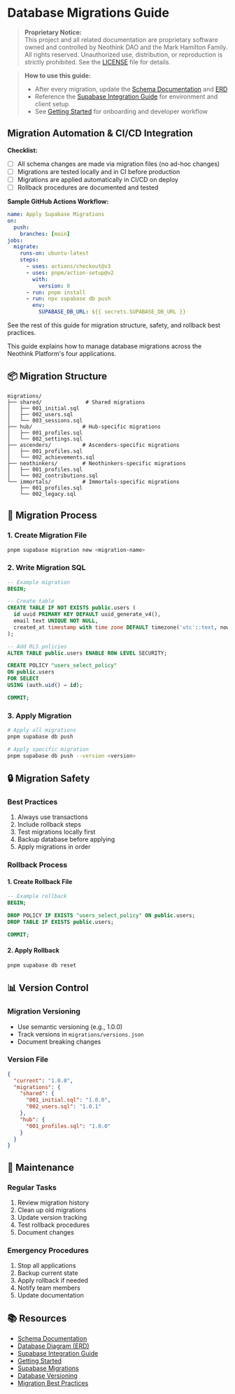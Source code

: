 # Database Migrations Guide

> **Proprietary Notice:**  
> This project and all related documentation are proprietary software owned and controlled by Neothink DAO and the Mark Hamilton Family. All rights reserved. Unauthorized use, distribution, or reproduction is strictly prohibited. See the [LICENSE](../../LICENSE) file for details.

> **How to use this guide:**
> - After every migration, update the [Schema Documentation](./schema_documentation.md) and [ERD](./database_diagram.md)
> - Reference the [Supabase Integration Guide](./SUPABASE-INTEGRATION.md) for environment and client setup
> - See [Getting Started](../getting-started/README.md) for onboarding and developer workflow

<!--
@metadata
{
  "type": "guide",
  "category": "database",
  "related": [
    "SHARED-SUPABASE.md",
    "SCHEMA.md",
    "QUERY-PATTERNS.md"
  ],
  "tags": ["migrations", "database", "supabase", "versioning"],
  "last_updated": "2024-03-20"
}
-->

## Migration Automation & CI/CD Integration

**Checklist:**
- [ ] All schema changes are made via migration files (no ad-hoc changes)
- [ ] Migrations are tested locally and in CI before production
- [ ] Migrations are applied automatically in CI/CD on deploy
- [ ] Rollback procedures are documented and tested

**Sample GitHub Actions Workflow:**
```yaml
name: Apply Supabase Migrations
on:
  push:
    branches: [main]
jobs:
  migrate:
    runs-on: ubuntu-latest
    steps:
      - uses: actions/checkout@v3
      - uses: pnpm/action-setup@v2
        with:
          version: 8
      - run: pnpm install
      - run: npx supabase db push
        env:
          SUPABASE_DB_URL: ${{ secrets.SUPABASE_DB_URL }}
```

See the rest of this guide for migration structure, safety, and rollback best practices.

This guide explains how to manage database migrations across the Neothink Platform's four applications.

## 📦 Migration Structure

<!-- @codeblock-start: migration-structure -->
```
migrations/
├── shared/              # Shared migrations
│   ├── 001_initial.sql
│   ├── 002_users.sql
│   └── 003_sessions.sql
├── hub/                # Hub-specific migrations
│   ├── 001_profiles.sql
│   └── 002_settings.sql
├── ascenders/          # Ascenders-specific migrations
│   ├── 001_profiles.sql
│   └── 002_achievements.sql
├── neothinkers/        # Neothinkers-specific migrations
│   ├── 001_profiles.sql
│   └── 002_contributions.sql
└── immortals/          # Immortals-specific migrations
    ├── 001_profiles.sql
    └── 002_legacy.sql
```
<!-- @codeblock-end: migration-structure -->

## 🔄 Migration Process

### 1. Create Migration File
<!-- @command-start: create-migration -->
```bash
pnpm supabase migration new <migration-name>
```
<!-- @command-end: create-migration -->

### 2. Write Migration SQL
<!-- @sql-start: example-migration -->
```sql
-- Example migration
BEGIN;

-- Create table
CREATE TABLE IF NOT EXISTS public.users (
  id uuid PRIMARY KEY DEFAULT uuid_generate_v4(),
  email text UNIQUE NOT NULL,
  created_at timestamp with time zone DEFAULT timezone('utc'::text, now()) NOT NULL
);

-- Add RLS policies
ALTER TABLE public.users ENABLE ROW LEVEL SECURITY;

CREATE POLICY "users_select_policy"
ON public.users
FOR SELECT
USING (auth.uid() = id);

COMMIT;
```
<!-- @sql-end: example-migration -->

### 3. Apply Migration
<!-- @command-start: apply-migration -->
```bash
# Apply all migrations
pnpm supabase db push

# Apply specific migration
pnpm supabase db push --version <version>
```
<!-- @command-end: apply-migration -->

## 🔒 Migration Safety

### Best Practices
<!-- @list-start: best-practices -->
1. Always use transactions
2. Include rollback steps
3. Test migrations locally first
4. Backup database before applying
5. Apply migrations in order
<!-- @list-end: best-practices -->

### Rollback Process

#### 1. Create Rollback File
<!-- @sql-start: rollback-example -->
```sql
-- Example rollback
BEGIN;

DROP POLICY IF EXISTS "users_select_policy" ON public.users;
DROP TABLE IF EXISTS public.users;

COMMIT;
```
<!-- @sql-end: rollback-example -->

#### 2. Apply Rollback
<!-- @command-start: apply-rollback -->
```bash
pnpm supabase db reset
```
<!-- @command-end: apply-rollback -->

## 📊 Version Control

### Migration Versioning
<!-- @list-start: versioning-rules -->
- Use semantic versioning (e.g., 1.0.0)
- Track versions in `migrations/versions.json`
- Document breaking changes
<!-- @list-end: versioning-rules -->

### Version File
<!-- @json-start: version-file -->
```json
{
  "current": "1.0.0",
  "migrations": {
    "shared": {
      "001_initial.sql": "1.0.0",
      "002_users.sql": "1.0.1"
    },
    "hub": {
      "001_profiles.sql": "1.0.0"
    }
  }
}
```
<!-- @json-end: version-file -->

## 🔧 Maintenance

### Regular Tasks
<!-- @list-start: regular-tasks -->
1. Review migration history
2. Clean up old migrations
3. Update version tracking
4. Test rollback procedures
5. Document changes
<!-- @list-end: regular-tasks -->

### Emergency Procedures
<!-- @list-start: emergency-procedures -->
1. Stop all applications
2. Backup current state
3. Apply rollback if needed
4. Notify team members
5. Update documentation
<!-- @list-end: emergency-procedures -->

## 📚 Resources
<!-- @links-start: resources -->
- [Schema Documentation](./schema_documentation.md)
- [Database Diagram (ERD)](./database_diagram.md)
- [Supabase Integration Guide](./SUPABASE-INTEGRATION.md)
- [Getting Started](../getting-started/README.md)
- [Supabase Migrations](https://supabase.com/docs/guides/database/migrations)
- [Database Versioning](https://supabase.com/docs/guides/database/versioning)
- [Migration Best Practices](https://supabase.com/docs/guides/database/best-practices)
<!-- @links-end: resources --> 